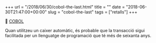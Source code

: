 +++
url = "/2018/06/30/cobol-the-last.html"
title = ""
date = "2018-06-30T21:47:00+00:00"
slug = "cobol-the-last"
tags = ["retalls"]
+++

📎 [COBOL](https://qz.com/email/quartz-obsession/1316525/)

Quan utilitzeu un caixer automàtic, és probable que la transacció sigui facilitada per un llenguatge de programació que té més de seixanta anys.

